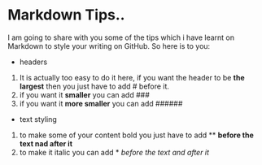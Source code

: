 # Markdown Tips..

I am going to share with you some of the tips which i have learnt on Markdown to style your writing on GitHub. So here is to you:
* headers
1. It is actually too easy to do it here, if you want the header to be **the largest** then you just have to add # before it. 
2. if you want it **smaller** you can add ###
3. if you want it **more smaller** you can add ######

* text styling
1. to make some of your content bold you just have to add ** **before the text nad after it**
2. to make it italic you can add * *before the text and after it*
